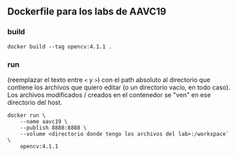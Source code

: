 ## Dockerfile para los labs de AAVC19

### build

```console
docker build --tag opencv:4.1.1 .
```

### run

(reemplazar el texto entre `<` y `>`) con el path absoluto al directorio que contiene los archivos
que quiero editar (o un directorio vacío, en todo caso). Los archivos modificados / creados en el
contenedor se "ven" en ese directorio del host.

```console
docker run \
    --name aavc19 \
    --publish 8888:8888 \
    --volume <directorio donde tengo los archivos del lab>:/workspace` \
    opencv:4.1.1
```
